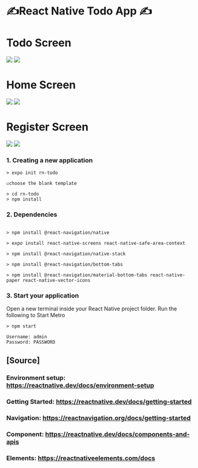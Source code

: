 # ✍️React Native Todo App ✍️

# Todo Screen

![](assets/img/todo.png) ![](assets/img/todo-check.png)

# Home Screen

![](assets/img/home.png) ![](assets/img/login-validation.png)

# Register Screen

![](assets/img/register.png) ![](assets/img/register-validation.png)

### 1. Creating a new application
```
> expo init rn-todo

☑️choose the blank template

> cd rn-todo
> npm install

````
### 2. Dependencies

````

> npm install @react-navigation/native

> expo install react-native-screens react-native-safe-area-context

> npm install @react-navigation/native-stack

> npm install @react-navigation/bottom-tabs

> npm install @react-navigation/material-bottom-tabs react-native-paper react-native-vector-icons

````

### 3. Start your application

 Open a new terminal inside your React Native project folder. Run the following to Start Metro

````
> npm start

Username: admin
Password: PASSWORD
````

## [Source]

### Environment setup: https://reactnative.dev/docs/environment-setup

### Getting Started: https://reactnative.dev/docs/getting-started

### Navigation: https://reactnavigation.org/docs/getting-started

### Component: https://reactnative.dev/docs/components-and-apis

### Elements: https://reactnativeelements.com/docs

